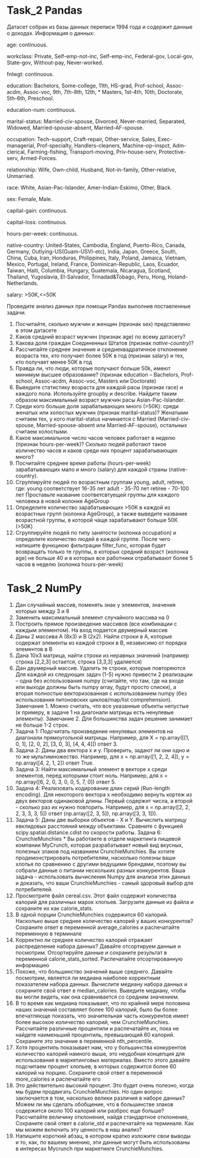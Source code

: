 # Task_2 Pandas
Датасет собран из базы данных переписи 1994 года и содержит данные о доходах.
Информация о данных:

age: continuous.

workclass: Private, Self-emp-not-inc, Self-emp-inc, Federal-gov, Local-gov, State-gov, Without-pay, Never-worked.

fnlwgt: continuous.

education: Bachelors, Some-college, 11th, HS-grad, Prof-school, Assoc-acdm, Assoc-voc, 9th, 7th-8th, 12th, * Masters,
1st-4th, 10th, Doctorate, 5th-6th, Preschool.

education-num: continuous.

marital-status: Married-civ-spouse, Divorced, Never-married, Separated, Widowed, Married-spouse-absent, 
Married-AF-spouse.

occupation: Tech-support, Craft-repair, Other-service, Sales, Exec-managerial, Prof-specialty, Handlers-cleaners, 
Machine-op-inspct, Adm-clerical, Farming-fishing, Transport-moving, Priv-house-serv, Protective-serv, Armed-Forces.

relationship: Wife, Own-child, Husband, Not-in-family, Other-relative, Unmarried.

race: White, Asian-Pac-Islander, Amer-Indian-Eskimo, Other, Black.

sex: Female, Male.

capital-gain: continuous.

capital-loss: continuous.

hours-per-week: continuous.

native-country: United-States, Cambodia, England, Puerto-Rico, Canada, Germany, Outlying-US(Guam-USVI-etc), India, 
Japan, Greece, South, China, Cuba, Iran, Honduras, Philippines, Italy, Poland, Jamaica, Vietnam, Mexico, Portugal, 
Ireland, France, Dominican-Republic, Laos, Ecuador, Taiwan, Haiti, Columbia, Hungary, Guatemala, Nicaragua, Scotland, 
Thailand, Yugoslavia, El-Salvador, Trinadad&Tobago, Peru, Hong, Holand-Netherlands.

salary: >50K,<=50K

Проведите анализ данных при помощи Pandas выполнив поставленные задачи.

1. Посчитайте, сколько мужчин и женщин (признак sex) представлено в этом датасете
2. Каков средний возраст мужчин (признак age) по всему датасету?
3. Какова доля граждан Соединенных Штатов (признак *native-country*)?
4. Рассчитайте среднее значение и среднеквадратичное отклонение возраста тех, кто получает 
более 50K в год (признак salary) и тех, кто получает менее 50K в год
5. Правда ли, что люди, которые получают больше 50k, имеют минимум высшее образование?
(признак education – Bachelors, Prof-school, Assoc-acdm, Assoc-voc, Masters или Doctorate)
6. Выведите статистику возраста для каждой расы (признак race) и каждого пола. Используйте groupby и describe. 
Найдите таким образом максимальный возраст мужчин расы Asian-Pac-Islander.
7. Среди кого больше доля зарабатывающих много (>50K): среди женатых или холостых мужчин (признак marital-status)? 
Женатыми считаем тех, у кого marital-status начинается с Married 
(Married-civ-spouse, Married-spouse-absent или Married-AF-spouse), остальных считаем холостыми.
8. Какое максимальное число часов человек работает в неделю 
(признак hours-per-week)? Сколько людей работают такое количество часов и каков среди них процент зарабатывающих много?
9. Посчитайте среднее время работы (hours-per-week) зарабатывающих мало и много (salary) 
для каждой страны (native-country).
10. Сгруппируйте людей по возрастным группам young, adult, retiree, где:
young соответствует 16-35 лет
adult - 35-70 лет
retiree - 70-100 лет
Проставьте название соответсвтуещей группы для каждого человека в новой колонке AgeGroup
11. Определите количество зарабатывающих >50K в каждой из возрастных групп (колонка AgeGroup), 
а также выведите название возрастной группы, в которой чаще зарабатывают больше 50К (>50K)
12. Сгруппируйте людей по типу занятости (колонка occupation) и определите количество людей в каждой группе. 
После чего напишите функциюю фильтрации filter_func, которая будет возвращать только те группы, 
в которых средний возраст (колонка age) не больше 40 и в которых все работники отрабатывают 
более 5 часов в неделю (колонка hours-per-week)


# Task_2 NumPy

1. Дан случайный массив, поменять знак у элементов, значения которых между 3 и 8
2. Заменить максимальный элемент случайного массива на 0
3. Построить прямое произведение массивов (все комбинации с каждым элементом). На вход подается двумерный массив
4. Даны 2 массива A (8x3) и B (2x2). Найти строки в A, которые содержат элементы из каждой строки в B, независимо от порядка элементов в B
5. Дана 10x3 матрица, найти строки из неравных значений (например строка [2,2,3] остается, строка [3,3,3] удаляется)
6. Дан двумерный массив. Удалить те строки, которые повторяются
Для каждой из следующих задач (1-5) нужно привести 2 реализации – одна без использования numpy (cчитайте, что там, где на входе или выходе должны быть numpy array, будут просто списки), 
а вторая полностью векторизованная с использованием numpy (без использования питоновских циклов/map/list comprehension).
Замечание 1. Можно считать, что все указанные объекты непустые (к примеру, в задаче 1 на диагонали матрицы есть ненулевые элементы).
Замечание 2. Для большинства задач решение занимает не больше 1-2 строк.
7. Задача 1: Подсчитать произведение ненулевых элементов на диагонали прямоугольной матрицы. Например, для X = np.array([[1, 0, 1], [2, 0, 2], [3, 0, 3], [4, 4, 4]]) ответ 3.
8. Задача 2: Даны два вектора x и y. Проверить, задают ли они одно и то же мультимножество. Например, для x = np.array([1, 2, 2, 4]), y = np.array([4, 2, 1, 2]) ответ True.
9. Задача 3: Найти максимальный элемент в векторе x среди элементов, перед которыми стоит ноль. Например, для x = np.array([6, 2, 0, 3, 0, 0, 5, 7, 0]) ответ 5.
10. Задача 4: Реализовать кодирование длин серий (Run-length encoding). Для некоторого вектора x необходимо вернуть кортеж из двух векторов одинаковой длины. Первый содержит числа, а второй - сколько раз их нужно повторить. Например, для x = np.array([2, 2, 2, 3, 3, 3, 5]) ответ (np.array([2, 3, 5]), np.array([3, 3, 1])).
11. Задача 5: Даны две выборки объектов - X и Y. Вычислить матрицу евклидовых расстояний между объектами. Сравните с функцией scipy.spatial.distance.cdist по скорости работы.
Задача 6: CrunchieMunchies *
Вы работаете в отделе маркетинга пищевой компании MyCrunch, которая разрабатывает новый вид вкусных, полезных злаков под названием CrunchieMunchies.
Вы хотите продемонстрировать потребителям, насколько полезны ваши хлопья по сравнению с другими ведущими брендами, поэтому вы собрали данные о питании нескольких разных конкурентов.
Ваша задача - использовать вычисления Numpy для анализа этих данных и доказать, что ваши СrunchieMunchies - самый здоровый выбор для потребителей.
12. Просмотрите файл cereal.csv. Этот файл содержит количества калорий для различных марок хлопьев. Загрузите данные из файла и сохраните их как calorie_stats.
13. В одной порции CrunchieMunchies содержится 60 калорий. Насколько выше среднее количество калорий у ваших конкурентов?
Сохраните ответ в переменной average_calories и распечатайте переменную в терминале
14. Корректно ли среднее количество калорий отражает распределение набора данных? Давайте отсортируем данные и посмотрим.
Отсортируйте данные и сохраните результат в переменной calorie_stats_sorted. Распечатайте отсортированную информацию
15. Похоже, что большинство значений выше среднего. Давайте посмотрим, является ли медиана наиболее корректным показателем набора данных.
Вычислите медиану набора данных и сохраните свой ответ в median_calories. Выведите медиану, чтобы вы могли видеть, как она сравнивается со средним значением.
16. В то время как медиана показывает, что по крайней мере половина наших значений составляет более 100 калорий, было бы более впечатляюще показать, что значительная часть конкурентов имеет более высокое количество калорий, чем CrunchieMunchies.
Рассчитайте различные процентили и распечатайте их, пока не найдете наименьший процентиль, превышающий 60 калорий. Сохраните это значение в переменной nth_percentile.
17. Хотя процентиль показывает нам, что у большинства конкурентов количество калорий намного выше, это неудобная концепция для использования в маркетинговых материалах.
Вместо этого давайте подсчитаем процент хлопьев, в которых содержится более 60 калорий на порцию. Сохраните свой ответ в переменной more_calories и распечатайте его
18. Это действительно высокий процент. Это будет очень полезно, когда мы будем продвигать CrunchieMunchies. Но один вопрос заключается в том, насколько велики различия в наборе данных? Можем ли мы сделать обобщение, что в большинстве злаков содержится около 100 калорий или разброс еще больше?
Рассчитайте величину отклонения, найдя стандартное отклонение, Сохраните свой ответ в calorie_std и распечатайте на терминале. Как мы можем включить эту ценность в наш анализ?
19. Напишите короткий абзац, в котором кратко изложите свои выводы и то, как, по вашему мнению, эти данные могут быть использованы в интересах Mycrunch при маркетинге CrunchieMunchies.
